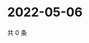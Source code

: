 # 2022-05-06

共 0 条

<!-- BEGIN WEIBO -->
<!-- 最后更新时间 Fri May 06 2022 11:36:58 GMT+0800 (China Standard Time) -->

<!-- END WEIBO -->
